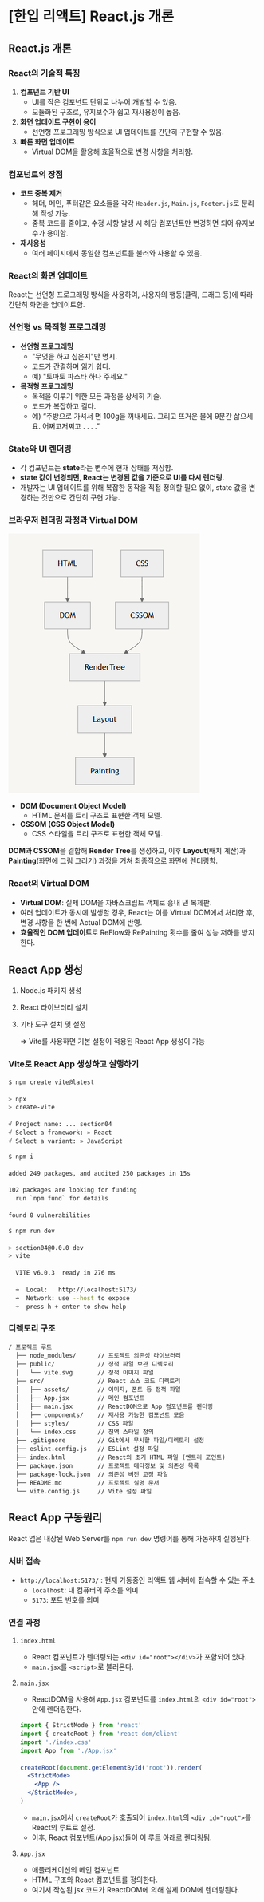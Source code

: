 # [한입 리액트] React.js 개론

## React.js 개론

### **React의 기술적 특징**

1. **컴포넌트 기반 UI**
    - UI를 작은 컴포넌트 단위로 나누어 개발할 수 있음.
    - 모듈화된 구조로, 유지보수가 쉽고 재사용성이 높음.
2. **화면 업데이트 구현이 용이**
    - 선언형 프로그래밍 방식으로 UI 업데이트를 간단히 구현할 수 있음.
3. **빠른 화면 업데이트**
    - Virtual DOM을 활용해 효율적으로 변경 사항을 처리함.

### **컴포넌트의 장점**

- **코드 중복 제거**
    - 헤더, 메인, 푸터같은 요소들을 각각 `Header.js`, `Main.js`, `Footer.js`로 분리해 작성 가능.
    - 중복 코드를 줄이고, 수정 사항 발생 시 해당 컴포넌트만 변경하면 되어 유지보수가 용이함.
- **재사용성**
    - 여러 페이지에서 동일한 컴포넌트를 불러와 사용할 수 있음.

### **React의 화면 업데이트**

React는 선언형 프로그래밍 방식을 사용하여, 사용자의 행동(클릭, 드래그 등)에 따라 간단히 화면을 업데이트함.

### **선언형 vs 목적형 프로그래밍**

- **선언형 프로그래밍**
    - "무엇을 하고 싶은지"만 명시.
    - 코드가 간결하며 읽기 쉽다.
    - 예) "토마토 파스타 하나 주세요."
- **목적형 프로그래밍**
    - 목적을 이루기 위한 모든 과정을 상세히 기술.
    - 코드가 복잡하고 길다.
    - 예) “주방으로 가셔서 면 100g을 꺼내세요. 그리고 뜨거운 물에 9분간 삶으세요. 어쩌고저쩌고 . . . .”

### **State와 UI 렌더링**

- 각 컴포넌트는 **state**라는 변수에 현재 상태를 저장함.
- **state 값이 변경되면, React는 변경된 값을 기준으로 UI를 다시 렌더링**.
- 개발자는 UI 업데이트를 위해 복잡한 동작을 직접 정의할 필요 없이, state 값을 변경하는 것만으로 간단히 구현 가능.

### **브라우저 렌더링 과정과 Virtual DOM**

![image.png](image.png)

- **DOM (Document Object Model)**
    - HTML 문서를 트리 구조로 표현한 객체 모델.
- **CSSOM (CSS Object Model)**
    - CSS 스타일을 트리 구조로 표현한 객체 모델.

**DOM과 CSSOM**을 결합해 **Render Tree**를 생성하고, 이후 **Layout**(배치 계산)과 **Painting**(화면에 그림 그리기) 과정을 거쳐 최종적으로 화면에 렌더링함.

### **React의 Virtual DOM**

- **Virtual DOM**: 실제 DOM을 자바스크립트 객체로 흉내 낸 복제판.
- 여러 업데이트가 동시에 발생할 경우, React는 이를 Virtual DOM에서 처리한 후, 변경 사항을 한 번에 Actual DOM에 반영.
- **효율적인 DOM 업데이트**로 ReFlow와 RePainting 횟수를 줄여 성능 저하를 방지한다.

## React App 생성

1. Node.js 패키지 생성
2. React 라이브러리 설치
3. 기타 도구 설치 및 설정
    
    ⇒ Vite를 사용하면 기본 설정이 적용된 React App 생성이 가능
    

### Vite로 React App 생성하고 실행하기

```bash
$ npm create vite@latest

> npx
> create-vite

√ Project name: ... section04
√ Select a framework: » React
√ Select a variant: » JavaScript
```

```bash
$ npm i

added 249 packages, and audited 250 packages in 15s

102 packages are looking for funding
  run `npm fund` for details

found 0 vulnerabilities
```

```bash
$ npm run dev

> section04@0.0.0 dev
> vite

  VITE v6.0.3  ready in 276 ms

  ➜  Local:   http://localhost:5173/
  ➜  Network: use --host to expose
  ➜  press h + enter to show help
```

### 디렉토리 구조

```
/ 프로젝트 루트
  ├── node_modules/      // 프로젝트 의존성 라이브러리
  ├── public/            // 정적 파일 보관 디렉토리
  │   └── vite.svg       // 정적 이미지 파일
  ├── src/               // React 소스 코드 디렉토리
  │   ├── assets/        // 이미지, 폰트 등 정적 파일
  │   ├── App.jsx        // 메인 컴포넌트
  │   ├── main.jsx       // ReactDOM으로 App 컴포넌트를 렌더링
  │   ├── components/    // 재사용 가능한 컴포넌트 모음
  │   ├── styles/        // CSS 파일
  │   └── index.css      // 전역 스타일 정의
  ├── .gitignore         // Git에서 무시할 파일/디렉토리 설정
  ├── eslint.config.js   // ESLint 설정 파일
  ├── index.html         // React의 초기 HTML 파일 (엔트리 포인트)
  ├── package.json       // 프로젝트 메타정보 및 의존성 목록
  ├── package-lock.json  // 의존성 버전 고정 파일
  ├── README.md          // 프로젝트 설명 문서
  └── vite.config.js     // Vite 설정 파일

```

## React App 구동원리

React 앱은 내장된 Web Server를 `npm run dev` 명령어를 통해 가동하여 실행된다.

### 서버 접속

- `http://localhost:5173/` : 현재 가동중인 리액트 웹 서버에 접속할 수 있는 주소
    - `localhost`: 내 컴퓨터의 주소를 의미
    - `5173`: 포트 번호를 의미

### 연결 과정

1. `index.html`
    - React 컴포넌트가 렌더링되는 `<div id="root"></div>`가 포함되어 있다.
    - `main.jsx`를 `<script>`로 불러온다.
2. `main.jsx`
    - ReactDOM을 사용해 `App.jsx` 컴포넌트를 `index.html`의 `<div id="root">`안에 렌더링한다.
    
    ```jsx
    import { StrictMode } from 'react'
    import { createRoot } from 'react-dom/client'
    import './index.css'
    import App from './App.jsx'
    
    createRoot(document.getElementById('root')).render(
      <StrictMode>
        <App />
      </StrictMode>,
    )
    ```
    
    - `main.jsx`에서 `createRoot`가 호출되어 `index.html`의 `<div id="root">`를 React의 루트로 설정.
    - 이후, React 컴포넌트(App.jsx)들이 이 루트 아래로 렌더링됨.
3. `App.jsx`
    - 애플리케이션의 메인 컴포넌트
    - HTML 구조와 React 컴포넌트를 정의한다.
    - 여기서 작성된 jsx 코드가 ReactDOM에 의해 실제 DOM에 렌더링된다.